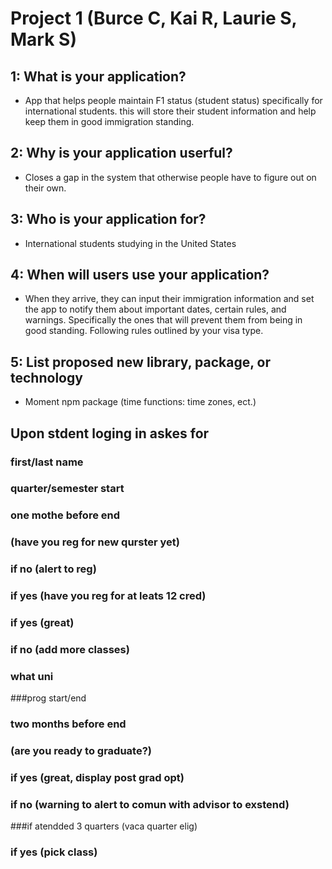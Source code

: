 # Project 1 (Burce C, Kai R, Laurie S, Mark S)

## 1: What is your application?

* App that helps people maintain F1 status (student status) specifically for international students. this will store their student information and help keep them in good immigration standing.

## 2: Why is your application userful?
* Closes a gap in the system that otherwise people have to figure out on their own.

## 3: Who is your application for?
* International students studying in the United States

## 4: When will users use your application?
* When they arrive, they can input their immigration information and set the app to notify them about important dates, certain rules, and warnings. Specifically the ones that will prevent them from being in good standing. Following rules outlined by your visa type.

## 5: List proposed new library, package, or technology
* Moment npm package (time functions: time zones, ect.)


## Upon stdent loging in askes for 

### first/last name 

### quarter/semester start
###  one mothe before end
###   (have you reg for new qurster yet)
###     if no (alert to reg)
###     if yes (have you reg for at leats 12 cred)
###       if yes (great)
###       if no (add more classes)

### what uni
###prog start/end 
###  two months before end 
###    (are you ready to graduate?)
###      if yes (great, display post grad opt)
###      if no (warning to alert to comun with advisor to exstend)

###if atendded 3 quarters (vaca quarter elig)
###  if yes (pick class)
